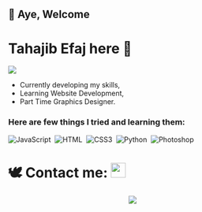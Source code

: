 ## 👋 Aye, Welcome
# Tahajib Efaj here 🌱

<div><img src="https://e0.pxfuel.com/wallpapers/509/481/desktop-wallpaper-evolution-of-naruto-s-smile-boruto-naruto-smiling-thumbnail.jpg"> </div>

- Currently developing my skills,
- Learning Website Development,
- Part Time Graphics Designer.

### Here are few things I tried and learning them:


![JavaScript](https://img.shields.io/badge/-JavaScript-6a5b89?style=for-the-badge&logo=javascript)&nbsp;
![HTML](https://img.shields.io/badge/-HTML-6a5b89?style=for-the-badge&logo=HTML5)&nbsp;
![CSS3](https://img.shields.io/badge/css3-6a5b89.svg?style=for-the-badge&logo=css3&logoColor=white)&nbsp;
![Python](https://img.shields.io/badge/python-6a5b89.svg?style=for-the-badge&logo=python&logoColor=white)&nbsp;
![Photoshop](https://img.shields.io/badge/-Photoshop-6a5b89?style=for-the-badge&logo=adobe-photoshop)&nbsp;


# 🕊️ Contact me:  <a href="mailto:imtahajib@gmail.com"><img height="30px" src="https://www.freepnglogos.com/uploads/email-png/blue-email-box-circle-png-transparent-icon-2.png" /></a>

<div align="center"> <img src="https://usagif.com/wp-content/uploads/2022/fzk5d/preview-naruto-gif-wallpaper-1920-1080px-34.gif"></div>
